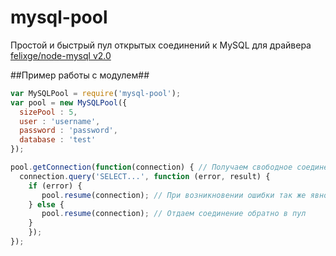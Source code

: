 mysql-pool
==========

Простой и быстрый пул открытых соединений к MySQL для драйвера [felixge/node-mysql v2.0](https://github.com/felixge/node-mysql)

##Пример работы с модулем##
```javascript
var MySQLPool = require('mysql-pool');
var pool = new MySQLPool({
  sizePool : 5,
  user : 'username',
  password : 'password',
  database : 'test'
});

pool.getConnection(function(connection) { // Получаем свободное соединение из пула
  connection.query('SELECT...', function (error, result) {
    if (error) {
       pool.resume(connection); // При возникновении ошибки так же явно надо вернуть соединение в пул.
    } else {
       pool.resume(connection); // Отдаем соединение обратно в пул  
    }
    });
});
```